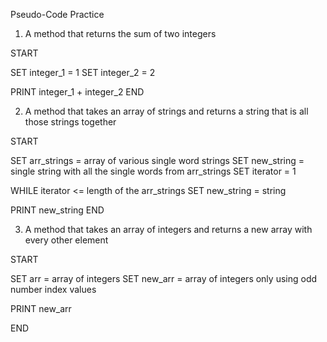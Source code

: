 Pseudo-Code Practice

1. A method that returns the sum of two integers

START

SET integer_1 = 1
SET integer_2 = 2

PRINT integer_1 + integer_2
END

2. A method that takes an array of strings and returns a string that is all those strings together

START

SET arr_strings = array of various single word strings
SET new_string = single string with all the single words from arr_strings
SET iterator = 1

WHILE iterator <= length of the arr_strings
  SET new_string = string

PRINT new_string
END

3. A method that takes an array of integers and returns a new array with every other element

START

SET arr = array of integers
SET new_arr = array of integers only using odd number index values

PRINT new_arr

END